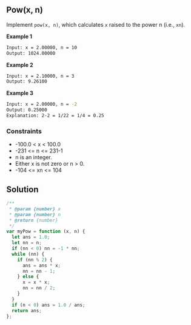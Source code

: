 ## Pow(x, n)

Implement `pow(x, n)`, which calculates `x` raised to the power n (i.e., `xn`).

**Example 1**

```bash
Input: x = 2.00000, n = 10
Output: 1024.00000
```

**Example 2**

```bash
Input: x = 2.10000, n = 3
Output: 9.26100
```

**Example 3**

```bash
Input: x = 2.00000, n = -2
Output: 0.25000
Explanation: 2-2 = 1/22 = 1/4 = 0.25
```

### Constraints

- -100.0 < x < 100.0
- -231 <= n <= 231-1
- n is an integer.
- Either x is not zero or n > 0.
- -104 <= xn <= 104

## Solution

```javascript
/**
 * @param {number} x
 * @param {number} n
 * @return {number}
 */
var myPow = function (x, n) {
  let ans = 1.0;
  let nn = n;
  if (nn < 0) nn = -1 * nn;
  while (nn) {
    if (nn % 2) {
      ans = ans * x;
      nn = nn - 1;
    } else {
      x = x * x;
      nn = nn / 2;
    }
  }
  if (n < 0) ans = 1.0 / ans;
  return ans;
};
```

